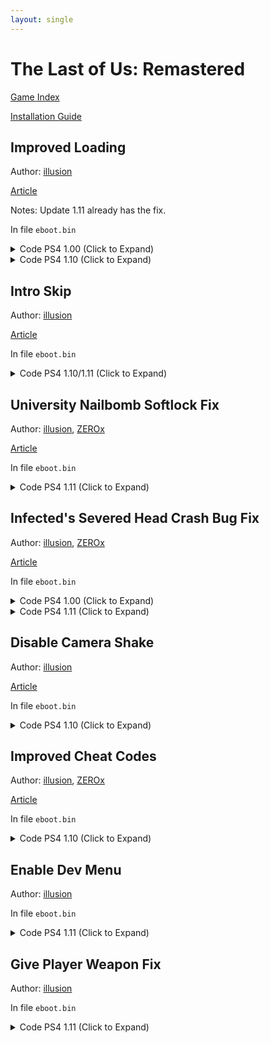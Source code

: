 ```yaml
---
layout: single
---
```


# The Last of Us: Remastered

[Game Index](/patch/#ps4)

[Installation Guide](https://illusion0001.github.io/install-instructions/)

## Improved Loading

Author: [illusion](https://twitter.com/illusion0002)

[Article](https://illusion0001.github.io/patches/2021/02/10/t1r-improve-loading/)

Notes: Update 1.11 already has the fix.

In file `eboot.bin`

<details>
<summary>Code PS4 1.00 (Click to Expand)</summary>

{% highlight none %}
from

C6 80 D5 06 00 00 00

to

E8 DB E3 B2 FF 90 90

from

BE A0 A0 00 FF B0 07 E8 CC 90 F9 FF 4C 8D A4

to

C6 80 D5 06 00 00 00 C6 80 30 00 00 00 01 C3
{% endhighlight %}

</details>

<details>
<summary>Code PS4 1.10 (Click to Expand)</summary>

{% highlight none %}
from

0F 8F 47 01 00 00 41 C6

to

0F 8F 4E 01 00 00 41 C6
~~~
from

74 27 48 8D 3D 48 24

to

74 2E 48 8D 3D 48 24
~~~
from

C6 80 DF 06 00 00 00 44 89 F0 48 83 C4 08 5B 41 5E 41 5F 5D C3 90 90 90 90 90 90 90

to

C6 80 DF 06 00 00 00 C6 80 30 00 00 00 01 44 89 F0 48 83 C4 08 5B 41 5E 41 5F 5D C3
{% endhighlight %}

</details>

## Intro Skip

Author: [illusion](https://twitter.com/illusion0002)

[Article](https://illusion0001.github.io/patches/2022/02/05/uncharted-tlou-introskips/)

In file `eboot.bin`

<details>
<summary>Code PS4 1.10/1.11 (Click to Expand)</summary>

{% highlight yml %}
- game: "The Last of Us: Remastered"
  app_ver: "01.11"
  patch_ver: "1.0"
  name: "Intro Skip"
  author: "illusion"
  note:
  arch: generic_orbis
  enabled: False # Todo: move this to a separate file
  patch_list:
        - [ bytes, 0x614A, "C6 87 E5 34 00 00 01" ]
{% endhighlight %}

</details>

## University Nailbomb Softlock Fix

Author: [illusion](https://twitter.com/illusion0002), [ZEROx](https://github.com/Xcedf)

[Article](https://illusion0001.github.io/patches/2021/12/04/t1-nailbomb-softlock-patch/)

In file `eboot.bin`

<details>
<summary>Code PS4 1.11 (Click to Expand)</summary>

{% highlight yml %}
- game: "The Last of Us: Remastered"
  app_ver: "01.11"
  patch_ver: "1.0"
  name: "University Nailbomb Softlock Fix"
  author: "illusion"
  note:
  arch: generic_orbis
  enabled: False # Todo: move this to a separate file
  patch_list:
        # call
        - [ bytes, 0x6A67A7, "E9 A4 38 9D FF 90 90 90 90 90" ]
        # main
        - [ bytes, 0x7A050, "44 89 05 99 4C 7A 01 4C 8D 05 2A CF 5C 01 41 81 38 F0 8E BC 40 74 22 41 81 38 CF F0 66 A4 74 19 41 81 38 6A 06 B6 9A 74 10 41 81 38 5C 5D 81 11 74 07 41 81 38 C8 5F D3 4A 44 8B 05 60 4C 7A 01 0F 85 1B C7 62 00 E9 1C C9 62 00" ]
{% endhighlight %}

</details>

## Infected's Severed Head Crash Bug Fix

Author: [illusion](https://twitter.com/illusion0002), [ZEROx](https://github.com/Xcedf)

[Article](https://illusion0001.github.io/patches/2021/02/15/t1-head-crash-bug-fix/)

In file `eboot.bin`

<details>
<summary>Code PS4 1.00 (Click to Expand)</summary>

{% highlight none %}
48 8B 43 40 48 89 85 D0 F3 FF FF 4C 89 EF

to

E8 10 46 50 00 90 90 90 90 90 90 4C 89 EF

~~~

89 4C 24 34 C5 FA 2A C1 C5 FA 11 44 24 68 C5 FA 2A C8 C5 DA 5A E4 48 8D 15 70 AB 6E 00

to

48 89 85 D0 F3 FF FF 48 83 FB 00 0F 84 04 00 00 00 48 8B 43 40 C3 48 8D 15 70 AB 6E 00

{% endhighlight %}

</details>

<details>
<summary>Code PS4 1.10 (Click to Expand)</summary>

{% highlight none %}
48 8B 43 40 48 89 85 E0 F3 FF FF

to

E8 D0 53 56 00 90 90 90 90 90 90

~~~

BE A0 A0 00 FF 4C 89 EF C5 E2 5E DE 8B 48 3C 44 8B 70 48 48 8D 05

to

48 89 85 E0 F3 FF FF 48 83 FB 00 0F 84 04 00 00 00 48 8B 43 40 C3
{% endhighlight %}

</details>

<details>
<summary>Code PS4 1.11 (Click to Expand)</summary>

{% highlight none %}
48 8B 43 40 48 89 85 E0 F3 FF FF

E8 72 53 56 00 90 90 90 90 90 90

55 48 89 E5 41 57 41 56 41 55 41 54 53 48 83 E4 E0 48 81 EC 00 01 00 00 C5 FA 10 B7 C4 28 00 00

48 89 85 E0 F3 FF FF 48 83 FB 00 74 04 48 8B 43 40 C3 81 EC 00 01 00 00 C5 FA 10 B7 C4 28 00 00
{% endhighlight %}

</details>

## Disable Camera Shake

Author: [illusion](https://twitter.com/illusion0002)

[Article](https://illusion0001.github.io/patches/2021/03/03/uc3-t1-camshake/)

In file `eboot.bin`

<details>
<summary>Code PS4 1.10 (Click to Expand)</summary>

{% highlight none %}
Find

C6 83 EC 06 00 00 01 C6 83 EA 06 00 00 00

Replace

C6 83 EC 06 00 00 01 C6 05 1C 8A 51 01 01
{% endhighlight %}

</details>

## Improved Cheat Codes

Author: [illusion](https://twitter.com/illusion0002), [ZEROx](https://github.com/Xcedf)

[Article](https://illusion0001.github.io/cheatcodes/2021/03/12/t1-cheat-porting/)

In file `eboot.bin`

<details>
<summary>Code PS4 1.10 (Click to Expand)</summary>

{% highlight none %}
qmenu

E8 B5 A8 F9 FF BF A0 00 00 00 49 89 C7 E8 D8 1D C1 00 48 89 C3 48 8D 35 1C 36 02 01 31 C9 45 31 C0 4C 89 FA 48 89 DF E8 6E DB 9B 00 4C 89 F7 48 89 DE E8 63 EA 9B 00 BF A0 00 00 00

90 90 90 90 90 BF A0 00 00 00 E8 DB 1D C1 00 48 89 C3 48 8D 35 60 62 02 01 48 8D 15 D2 5A 4B 01 48 89 DF E8 E2 A5 9B 00 4C 89 F7 48 8B F3 E8 67 EA 9B 00 90 90 90 90 BF A0 00 00 00

flashlight

C4 C1 7A 11 95 D4 07 00 00 41 80

C4 81 7A 11 8D D4 07 00 00 41 80

call1

66 45 89 B4 5F F4 00 00 00 44 29

E8 59 8A B9 00 90 90 90 90 44 29

call2

47 F4 00 00 00 44 89 CE 29 D6 66 0F

47 F4 00 00 00 E8 1B 86 B9 00 66 0F

subr1 and 2

55 48 89 E5 41 57 41 56 41 55 41 54 53 48 83 EC 18 48 8D 05 88 DD B7 00 41 BD C8 00 00 00 48 89 F1 48 89 FB BE 00 20 F0 FF 48 89 CF 48 89 4D D0 8B 50 3C 44 03 68 40 B0 02 83 C2 28 C4 E1 FA 2A C2 48 89 55 C8 48 8D 15 0C EB 56 00 C4 C1 FA 2A CD E8 CA C2 F8 FF 41 BF 01 00 00 00 45 31 F6 45 31 E4 66 66 66 66 66 2E 0F 1F 84 00 00 00 00 00 4A 8B 84 F3 C8 29 00 00 89 C1 83 E1 01 48 85 C0

80 3D A1 32 90 00 00 74 0D 66 41 C7 84 5F F4 00 00 00 6F 09 EB 09 66 45 89 B4 5F F4 00 00 00 C3 F1 48 89 FB BE 00 20 F0 FF 48 89 CF 48 89 4D D0 8B 50 3C 44 03 68 40 B0 02 83 C2 28 C4 E1 FA 2A C2 48 89 55 C8 48 8D 15 0C EB 56 00 C4 C1 FA 2A CD E8 CA C2 F8 FF 41 BF 01 00 00 00 45 31 F6 45 31 E4 66 66 66 66 66 2E 0F 1F 84 00 00 00 00 00 44 89 CE 80 3D 2E 32 90 00 00 75 02 29 D6 C3 C0

call3 (tools pickup 5)

FF 84 BB 48 64 01 00 8B 5D 88

67 67 E8 19 FD FF FF 8B 5D 88

subr3

E8 70 DB 01 01 5D C3 90 90 90 90 90 90 90 90 90 90 90 90 90 90

E8 70 DB 01 01 5D C3 C7 84 BB 48 64 01 00 05 00 00 00 C3 90 90

Text

63 3A 2F 70 65 72 66 6F 72 63 65 2F 64 69 73 63 62 6F 74 30 32 2F 74 31 70 73 34 66 69 6E 61 6C 2D 31 2E 31 30 2F 74 31 70 73 34 2F 73 72 63 2F 67 61 6D 65 2F 67 61 6D 65 2D 69 6E 76 65 6E 74 6F 72 79 2E 63 70 70 00 49 6E 69 74

49 6E 66 69 6E 69 74 65 20 45 76 65 72 79 74 68 69 6E 67 20 28 41 6D 6D 6F 2C 20 49 74 65 6D 73 2C 20 53 6B 69 6C 6C 73 2C 20 50 61 72 74 73 29 00 61 6D 65 2F 67 61 6D 65 2D 69 6E 76 65 6E 74 6F 72 79 2E 63 70 70 00 49 6E 69 74
{% endhighlight %}

</details>

## Enable Dev Menu

Author: [illusion](https://twitter.com/illusion0002)

In file `eboot.bin`

<details>
<summary>Code PS4 1.11 (Click to Expand)</summary>

{% highlight yml %}
- game: "The Last of Us: Remastered"
  app_ver: "01.11"
  patch_ver: "1.0"
  name: "Enable Dev Menu"
  author: "illusion"
  note:
  arch: generic_orbis
  enabled: False # Todo: move this to a separate file
  patch_list:
        - [ bytes, 0x61A4, "75" ]
{% endhighlight %}

</details>

## Give Player Weapon Fix

Author: [illusion](https://twitter.com/illusion0002)

In file `eboot.bin`

<details>
<summary>Code PS4 1.11 (Click to Expand)</summary>

{% highlight yml %}
- game: "The Last of Us: Remastered"
  app_ver: "01.11"
  patch_ver: "1.0"
  name: "Give Player Weapon Fix"
  author: "illusion"
  note:
  arch: generic_orbis
  enabled: False # Todo: move this to a separate file
  patch_list:
        # code
        - [ bytes, 0x79DB0, "BE 01 00 00 00 48 89 3D 59 7D 85 01 C3 48 8B 07 48 89 05 59 7D 85 01 48 31 C0 BE 01 00 00 00 C3 48 83 05 91 7D 85 01 20 48 8D 35 71 D7 3D 01 48 03 35 83 7D 85 01 C3 00 80 05 61 7D 85 01 20 48 8D 35 62 00 00 00 48 03 35 53 7D 85 01 C3" ]
        # ptrs
        - [ bytes, 0x51D311, "48 8B 35 FD 47 3B 01" ]
        - [ bytes, 0x51D392, "48 8B 3D 7C 47 3B 01 E8 1F CA B5 FF" ]
        # Calls
        - [ bytes, 0x51D189, "48 E8 41 CC B5 FF 90" ]
        - [ bytes, 0x51D2C9, "E8 E2 CA B5 FF" ]
        # str lookup
        - [ bytes, 0x1457570, "73 68 69 76 20 20 20 20 20 20 20 20 20 20 20 20 20 20 20 20 20 20 20 20 20 20 20 20 20 20 20 00 70 69 73 74 6F 6C 2D 75 62 65 72 2D 74 31 20 20 20 20 20 20 20 20 20 20 20 20 20 20 20 20 20 00 62 61 73 65 62 61 6C 6C 2D 62 61 74 20 20 20 20 20 20 20 20 20 20 20 20 20 20 20 20 20 20 20 00 68 61 74 63 68 65 74 20 20 20 20 20 20 20 20 20 20 20 20 20 20 20 20 20 20 20 20 20 20 20 20 00 4E 4F 5F 41 52 54 5F 47 52 4F 55 50 20 20 20 20 20 20 20 20 20 20 20 20 20 20 20 20 20 20 20 00 6E 61 69 6C 2D 62 6F 6D 62 20 20 20 20 20 20 20 20 20 20 20 20 20 20 20 20 20 20 20 20 20 20 00 74 77 6F 2D 62 79 2D 66 6F 75 72 20 20 20 20 20 20 20 20 20 20 20 20 20 20 20 20 20 20 20 20 00 6E 61 69 6C 2D 62 6F 6D 62 20 20 20 20 20 20 20 20 20 20 20 20 20 20 20 20 20 20 20 20 20 20 00 74 75 72 72 65 74 2D 73 6E 69 70 65 72 20 20 20 20 20 20 20 20 20 20 20 20 20 20 20 20 20 20 00 72 69 66 6C 65 2D 6C 65 76 65 72 2D 61 63 74 69 6F 6E 20 20 20 20 20 20 20 20 20 20 20 20 20 00 70 69 73 74 6F 6C 2D 75 62 65 72 2D 74 31 20 20 20 20 20 20 20 20 20 20 20 20 20 20 20 20 20 00 73 68 69 76 20 20 20 20 20 20 20 20 20 20 20 20 20 20 20 20 20 20 20 20 20 20 20 20 20 20 20 00 72 61 64 69 6F 20 20 20 20 20 20 20 20 20 20 20 20 20 20 20 20 20 20 20 20 20 20 20 20 20 20 00 6D 6F 6C 6F 74 6F 76 20 20 20 20 20 20 20 20 20 20 20 20 20 20 20 20 20 20 20 20 20 20 20 20 00 62 61 6E 64 61 67 65 2D 61 70 70 6C 79 20 20 20 20 20 20 20 20 20 20 20 20 20 20 20 20 20 20 00 6D 70 2D 70 61 72 63 65 6C 20 20 20 20 20 20 20 20 20 20 20 20 20 20 20 20 20 20 20 20 20 20 00 67 72 65 6E 2D 6C 61 75 6E 63 68 65 72 2D 69 6D 70 72 6F 76 69 73 65 64 20 20 20 20 20 20 20 00 73 68 6F 74 67 75 6E 2D 64 62 6C 2D 62 61 72 72 65 6C 20 20 20 20 20 20 20 20 20 20 20 20 20 00 6D 61 63 68 65 74 65 2D 62 6C 61 64 65 20 20 20 20 20 20 20 20 20 20 20 20 20 20 20 20 20 20 00 62 6F 77 2D 64 61 72 6B 20 20 20 20 20 20 20 20 20 20 20 20 20 20 20 20 20 20 20 20 20 20 20 00 72 69 66 6C 65 2D 76 61 72 69 61 62 6C 65 20 20 20 20 20 20 20 20 20 20 20 20 20 20 20 20 20 00 6D 69 6E 69 2D 31 34 2D 72 69 66 6C 65 20 20 20 20 20 20 20 20 20 20 20 20 20 20 20 20 20 20 00 74 77 6F 2D 62 79 2D 66 6F 75 72 20 20 20 20 20 20 20 20 20 20 20 20 20 20 20 20 20 20 20 20 00 70 69 73 74 6F 6C 2D 73 68 6F 74 67 75 6E 20 20 20 20 20 20 20 20 20 20 20 20 20 20 20 20 20 00 72 69 66 6C 65 2D 69 6D 70 72 6F 76 69 73 65 64 2D 66 75 6C 6C 61 75 74 6F 20 20 20 20 20 20 00 73 75 70 65 72 2D 73 6F 61 6B 65 72 20 20 20 20 20 20 20 20 20 20 20 20 20 20 20 20 20 20 20 00 4E 4F 5F 41 52 54 5F 47 52 4F 55 50 20 20 20 20 20 20 20 20 20 20 20 20 20 20 20 20 20 20 20 00 62 65 65 72 2D 62 6F 74 74 6C 65 20 20 20 20 20 20 20 20 20 20 20 20 20 20 20 20 20 20 20 20 00 63 72 6F 73 73 62 6F 77 2D 64 6C 63 20 20 20 20 20 20 20 20 20 20 20 20 20 20 20 20 20 20 20 00 6C 65 61 64 2D 70 69 70 65 20 20 20 20 20 20 20 20 20 20 20 20 20 20 20 20 20 20 20 20 20 20 00 6C 65 61 64 2D 70 69 70 65 20 20 20 20 20 20 20 20 20 20 20 20 20 20 20 20 20 20 20 20 20 20 00 66 6C 61 6D 65 74 68 72 6F 77 65 72 20 20 20 20 20 20 20 20 20 20 20 20 20 20 20 20 20 20 20 00 64 65 73 65 72 74 2D 65 61 67 6C 65 2D 74 31 20 20 20 20 20 20 20 20 20 20 20 20 20 20 20 20 00 66 6C 61 73 68 6C 69 67 68 74 20 20 20 20 20 20 20 20 20 20 20 20 20 20 20 20 20 20 20 20 20 00 72 69 66 6C 65 2D 73 6E 69 70 65 72 20 20 20 20 20 20 20 20 20 20 20 20 20 20 20 20 20 20 20 00 6D 34 2D 72 69 66 6C 65 2D 74 31 20 20 20 20 20 20 20 20 20 20 20 20 20 20 20 20 20 20 20 20 00 73 6D 6F 6B 65 2D 62 6F 6D 62 20 20 20 20 20 20 20 20 20 20 20 20 20 20 20 20 20 20 20 20 20 00 74 68 72 6F 77 2D 62 72 69 63 6B 20 20 20 20 20 20 20 20 20 20 20 20 20 20 20 20 20 20 20 20 00 73 68 6F 74 67 75 6E 2D 70 75 6D 70 2D 73 74 6F 63 6B 20 20 20 20 20 20 20 20 20 20 20 20 20 00 73 69 6C 65 6E 63 65 64 2D 67 61 6C 69 6C 2D 72 69 66 6C 65 20 20 20 20 20 20 20 20 20 20 20 00 4E 4F 5F 41 52 54 5F 47 52 4F 55 50 20 20 20 20 20 20 20 20 20 20 20 20 20 20 20 20 20 20 20 00 62 6C 6F 61 74 65 72 2D 70 75 73 74 75 6C 65 20 20 20 20 20 20 20 20 20 20 20 20 20 20 20 20 00 74 61 75 72 75 73 2D 36 36 62 34 2D 72 65 76 6F 6C 76 65 72 20 20 20 20 20 20 20 20 20 20 20 00 6E 61 69 6C 2D 62 6F 6D 62 20 20 20 20 20 20 20 20 20 20 20 20 20 20 20 20 20 20 20 20 20 20 00 72 69 66 6C 65 2D 69 6D 70 72 6F 76 69 73 65 64 2D 61 73 73 61 75 6C 74 20 20 20 20 20 20 20 00 74 68 72 6F 77 69 6E 67 2D 6B 6E 69 66 65 20 20 20 20 20 20 20 20 20 20 20 20 20 20 20 20 20 00 72 69 66 6C 65 2D 62 6F 6C 74 20 20 20 20 20 20 20 20 20 20 20 20 20 20 20 20 20 20 20 20 20 00 62 65 72 65 74 74 61 2D 6A 61 67 75 61 72 2D 70 69 73 74 6F 6C 20 20 20 20 20 20 20 20 20 20 00 62 6F 77 20 20 20 20 20 20 20 20 20 20 20 20 20 20 20 20 20 20 20 20 20 20 20 20 20 20 20 20 00 6D 6F 6C 6F 74 6F 76 20 20 20 20 20 20 20 20 20 20 20 20 20 20 20 20 20 20 20 20 20 20 20 20 00 62 69 6C 6C 2D 6B 6E 69 66 65 20 20 20 20 20 20 20 20 20 20 20 20 20 20 20 20 20 20 20 20 20 00 62 61 73 65 62 61 6C 6C 2D 62 61 74 20 20 20 20 20 20 20 20 20 20 20 20 20 20 20 20 20 20 20 00 6D 69 6E 69 2D 31 34 2D 72 69 66 6C 65 20 20 20 20 20 20 20 20 20 20 20 20 20 20 20 20 20 20 00 70 69 73 74 6F 6C 2D 67 6C 6F 63 6B 2D 62 75 72 73 74 20 20 20 20 20 20 20 20 20 20 20 20 20 00 70 69 73 74 6F 6C 2D 39 6D 6D 20 20 20 20 20 20 20 20 20 20 20 20 20 20 20 20 20 20 20 20 20 00 73 68 6F 74 67 75 6E 2D 74 61 63 74 69 63 61 6C 20 20 20 20 20 20 20 20 20 20 20 20 20 20 20 00 6D 61 6C 2D 67 61 73 2D 63 61 6E 20 20 20 20 20 20 20 20 20 20 20 20 20 20 20 20 20 20 20 20 00 6D 61 63 68 65 74 65 2D 62 6C 61 64 65 20 20 20 20 20 20 20 20 20 20 20 20 20 20 20 20 20 20 00 6E 6F 6E 65 20 20 20 20 20 20 20 20 20 20 20 20 20 20 20 20 20 20 20 20 20 20 20 20 20 20 20 00 72 69 66 6C 65 2D 69 6D 70 72 6F 76 69 73 65 64 2D 61 73 73 61 75 6C 74 20 20 20 20 20 20 20 00 62 69 6E 6F 63 75 6C 61 72 73 20 20 20 20 20 20 20 20 20 20 20 20 20 20 20 20 20 20 20 20 20 00 73 77 69 74 63 68 62 6C 61 64 65 20 20 20 20 20 20 20 20 20 20 20 20 20 20 20 20 20 20 20 20 00 72 69 66 6C 65 2D 69 6D 70 72 6F 76 69 73 65 64 2D 66 75 6C 6C 61 75 74 6F 20 20 20 20 20 20 00" ]
{% endhighlight %}

</details>
